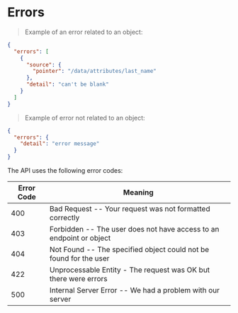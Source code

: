 # Errors
> Example of an error related to an object:

```json
{
  "errors": [
    {
      "source": {
        "pointer": "/data/attributes/last_name"
      },
      "detail": "can't be blank"
    }
  ]
}
```

> Example of error not related to an object:

```json
{
  "errors": {
    "detail": "error message"
  }
}
```

The API uses the following error codes:

Error Code | Meaning
---------- | -------
400 | Bad Request -- Your request was not formatted correctly
403 | Forbidden -- The user does not have access to an endpoint or object
404 | Not Found -- The specified object could not be found for the user
422 | Unprocessable Entity - The request was OK but there were errors
500 | Internal Server Error -- We had a problem with our server